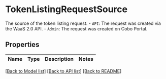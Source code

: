 # TokenListingRequestSource

The source of the token listing request. - `API`: The request was created via the WaaS 2.0 API. - `Admin`: The request was created on Cobo Portal. 

## Properties

Name | Type | Description | Notes
------------ | ------------- | ------------- | -------------

[[Back to Model list]](../README.md#documentation-for-models) [[Back to API list]](../README.md#documentation-for-api-endpoints) [[Back to README]](../README.md)


